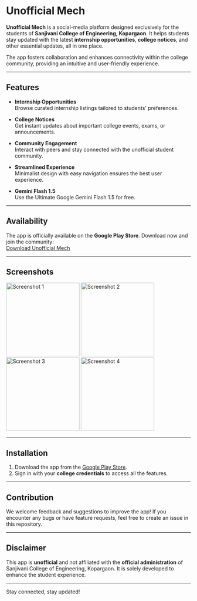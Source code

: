 # Unofficial Mech  

**Unofficial Mech** is a social-media platform designed exclusively for the students of **Sanjivani College of Engineering, Kopargaon**. It helps students stay updated with the latest **internship opportunities**, **college notices**, and other essential updates, all in one place.  

The app fosters collaboration and enhances connectivity within the college community, providing an intuitive and user-friendly experience.  

---

## Features  

- **Internship Opportunities**  
  Browse curated internship listings tailored to students' preferences.  

- **College Notices**  
  Get instant updates about important college events, exams, or announcements.  

- **Community Engagement**  
  Interact with peers and stay connected with the unofficial student community.  

- **Streamlined Experience**  
  Minimalist design with easy navigation ensures the best user experience.
  
- **Gemini Flash 1.5**  
  Use the Ultimate Google Gemini Flash 1.5 for free.

---

## Availability  

The app is officially available on the **Google Play Store**. Download now and join the community:  
[Download Unofficial Mech](https://play.google.com/store/apps/details?id=com.rubyproducti9n.unofficialmech)

---

## Screenshots  

<img src="https://github.com/user-attachments/assets/a0a22b21-8501-44bd-a6c4-ae2f1db5edaf" alt="Screenshot 1" width="200"/>  
<img src="https://github.com/user-attachments/assets/e54d8173-59fd-45c8-8e8d-a900c0ceee5e" alt="Screenshot 2" width="200"/>  
<img src="https://github.com/user-attachments/assets/f1fcf939-73f9-4ab1-a5a0-259dbdc617fd" alt="Screenshot 3" width="200"/>  
<img src="https://github.com/user-attachments/assets/86d6caf6-8503-4d95-a317-298d25570a49" alt="Screenshot 4" width="200"/>

---

## Installation  

1. Download the app from the [Google Play Store](https://play.google.com/store/apps/details?id=com.rubyproducti9n.unofficialmech).  
2. Sign in with your **college credentials** to access all the features.  

---

## Contribution  

We welcome feedback and suggestions to improve the app! If you encounter any bugs or have feature requests, feel free to create an issue in this repository.  

---

## Disclaimer  

This app is **unofficial** and not affiliated with the **official administration** of Sanjivani College of Engineering, Kopargaon. It is solely developed to enhance the student experience.  

---

Stay connected, stay updated!  
